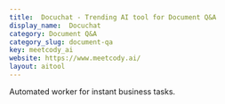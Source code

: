 ```yaml
---
title:  Docuchat - Trending AI tool for Document Q&A
display_name:  Docuchat
category: Document Q&A
category_slug: document-qa
key: meetcody_ai
website: https://www.meetcody.ai/
layout: aitool
---
```


Automated worker for instant business tasks.
